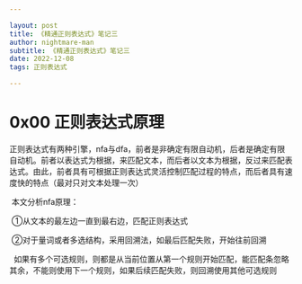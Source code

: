 ```yaml
---

layout: post
title: 《精通正则表达式》笔记三
author: nightmare-man
subtitle: 《精通正则表达式》笔记三
date: 2022-12-08
tags: 正则表达式

---
```


# 0x00 正则表达式原理

​        正则表达式有两种引擎，nfa与dfa，前者是非确定有限自动机，后者是确定有限自动机。前者以表达式为根据，来匹配文本，而后者以文本为根据，反过来匹配表达式。由此，前者具有可根据正则表达式灵活控制匹配过程的特点，而后者具有速度快的特点（最对只对文本处理一次）

​        本文分析nfa原理：

​        ①从文本的最左边一直到最右边，匹配正则表达式

​        ②对于量词或者多选结构，采用回溯法，如最后匹配失败，开始往前回溯

​         如果有多个可选规则，则都是从当前位置从第一个规则开始匹配，能匹配条忽略其余，不能则使用下一个规则，如果后续匹配失败，则回溯使用其他可选规则

​        